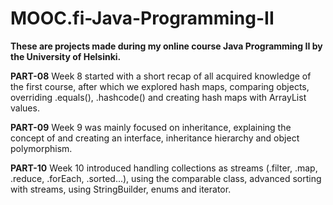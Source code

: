 # MOOC.fi-Java-Programming-II
**These are projects made during my online course Java Programming II by the University of Helsinki.**

**PART-08** Week 8 started with a short recap of all acquired knowledge of the first course, after which we explored hash maps, comparing objects, overriding .equals(), .hashcode() and creating hash maps with ArrayList values.

**PART-09** Week 9 was mainly focused on inheritance, explaining the concept of and creating an interface, inheritance hierarchy and object polymorphism.

**PART-10** Week 10 introduced handling collections as streams (.filter, .map, .reduce, .forEach, .sorted...), using the comparable class, advanced sorting with streams, using StringBuilder, enums and iterator.
